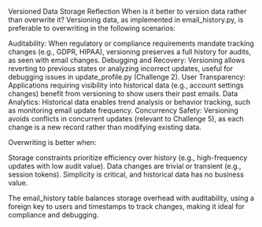 Versioned Data Storage Reflection
When is it better to version data rather than overwrite it?
Versioning data, as implemented in email_history.py, is preferable to overwriting in the following scenarios:

Auditability: When regulatory or compliance requirements mandate tracking changes (e.g., GDPR, HIPAA), versioning preserves a full history for audits, as seen with email changes.
Debugging and Recovery: Versioning allows reverting to previous states or analyzing incorrect updates, useful for debugging issues in update_profile.py (Challenge 2).
User Transparency: Applications requiring visibility into historical data (e.g., account settings changes) benefit from versioning to show users their past emails.
Data Analytics: Historical data enables trend analysis or behavior tracking, such as monitoring email update frequency.
Concurrency Safety: Versioning avoids conflicts in concurrent updates (relevant to Challenge 5), as each change is a new record rather than modifying existing data.

Overwriting is better when:

Storage constraints prioritize efficiency over history (e.g., high-frequency updates with low audit value).
Data changes are trivial or transient (e.g., session tokens).
Simplicity is critical, and historical data has no business value.

The email_history table balances storage overhead with auditability, using a foreign key to users and timestamps to track changes, making it ideal for compliance and debugging.
